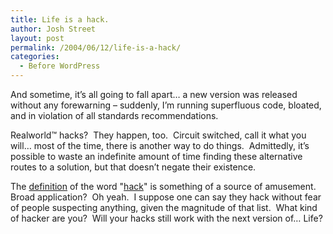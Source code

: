 ```yaml
---
title: Life is a hack.
author: Josh Street
layout: post
permalink: /2004/06/12/life-is-a-hack/
categories:
  - Before WordPress
---
```

And sometime, it&#8217;s all going to fall apart&#8230; a new version was released without any forewarning &#8211; suddenly, I&#8217;m running superfluous code, bloated, and in violation of all standards recommendations.

Realworld&trade; hacks?&nbsp; They happen, too.&nbsp; Circuit switched, call it what you will&#8230; most of the time, there is another way to do things.&nbsp; Admittedly, it&#8217;s possible to waste an indefinite amount of time finding these alternative routes to a solution, but that doesn&#8217;t negate their existence.

The [definition][1] of the word "[hack][2]" is something of a source of amusement.&nbsp; Broad application?&nbsp; Oh yeah.&nbsp; I suppose one can say they hack without fear of people suspecting anything, given the magnitude of that list.&nbsp; What kind of hacker are you?&nbsp; Will your hacks still work with the next version of&#8230; Life?

 [1]: http://dictionary.reference.com/search?q=hack
 [2]: http://www.google.com/search?q=define%3Ahack&start=0&ie=utf-8&oe=utf-8